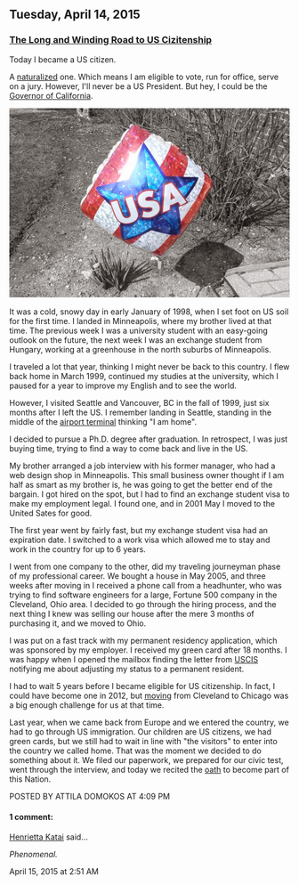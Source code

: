 ## Tuesday, April 14, 2015

### [The Long and Winding Road to US Cizitenship](http://www.adomokos.com/2015/04/the-long-and-winding-road-to-us.html)

Today I became a US citizen.

A [naturalized](http://en.wikipedia.org/wiki/Naturalization) one. Which means I am eligible to vote, run for office, serve on a jury. However, I'll never be a US President. But hey, I could be the [Governor of California](http://en.wikipedia.org/wiki/The_Governator).

![usa_balloon](/resources/2015/04/usa_balloon_mixed_final.jpg)

It was a cold, snowy day in early January of 1998, when I set foot on US soil for the first time. I landed in Minneapolis, where my brother lived at that time. The previous week I was a university student with an easy-going outlook on the future, the next week I was an exchange student from Hungary, working at a greenhouse in the north suburbs of Minneapolis.

I traveled a lot that year, thinking I might never be back to this country. I flew back home in March 1999, continued my studies at the university, which I paused for a year to improve my English and to see the world.

However, I visited Seattle and Vancouver, BC in the fall of 1999, just six months after I left the US. I remember landing in Seattle, standing in the middle of the [airport terminal](http://en.wikipedia.org/wiki/Seattle%E2%80%93Tacoma_International_Airport) thinking "I am home".

I decided to pursue a Ph.D. degree after graduation. In retrospect, I was just buying time, trying to find a way to come back and live in the US.

My brother arranged a job interview with his former manager, who had a web design shop in Minneapolis. This small business owner thought if I am half as smart as my brother is, he was going to get the better end of the bargain. I got hired on the spot, but I had to find an exchange student visa to make my employment legal. I found one, and in 2001 May I moved to the United Sates for good.

The first year went by fairly fast, but my exchange student visa had an expiration date. I switched to a work visa which allowed me to stay and work in the country for up to 6 years.

I went from one company to the other, did my traveling journeyman phase of my professional career. We bought a house in May 2005, and three weeks after moving in I received a phone call from a headhunter, who was trying to find software engineers for a large, Fortune 500 company in the Cleveland, Ohio area. I decided to go through the hiring process, and the next thing I knew was selling our house after the mere 3 months of purchasing it, and we moved to Ohio.

I was put on a fast track with my permanent residency application, which was sponsored by my employer. I received my green card after 18 months. I was happy when I opened the mailbox finding the letter from [USCIS](http://en.wikipedia.org/wiki/United_States_Citizenship_and_Immigration_Services) notifying me about adjusting my status to a permanent resident.

I had to wait 5 years before I became eligible for US citizenship. In fact, I could have become one in 2012, but [moving](http://www.adomokos.com/2013/02/crossroads.html) from Cleveland to Chicago was a big enough challenge for us at that time.

Last year, when we came back from Europe and we entered the country, we had to go through US immigration. Our children are US citizens, we had green cards, but we still had to wait in line with "the visitors" to enter into the country we called home. That was the moment we decided to do something about it. We filed our paperwork, we prepared for our civic test, went through the interview, and today we recited the [oath](http://en.wikipedia.org/wiki/Oath_of_Allegiance_%28United_States%29) to become part of this Nation.


POSTED BY ATTILA DOMOKOS AT 4:09 PM


#### 1 comment:

[Henrietta Katai](https://www.blogger.com/profile/16830897055785870757) said...

_Phenomenal._

April 15, 2015 at 2:51 AM
